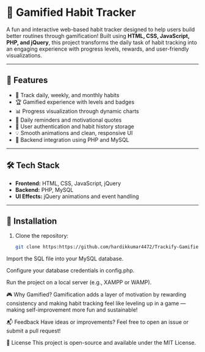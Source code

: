# 🎯 Gamified Habit Tracker

A fun and interactive web-based habit tracker designed to help users build better routines through gamification! Built using **HTML, CSS, JavaScript, PHP, and jQuery**, this project transforms the daily task of habit tracking into an engaging experience with progress levels, rewards, and user-friendly visualizations.

---

## 🚀 Features

- 📆 Track daily, weekly, and monthly habits  
- 🏆 Gamified experience with levels and badges  
- 📊 Progress visualization through dynamic charts  
- 🔔 Daily reminders and motivational quotes  
- 👤 User authentication and habit history storage  
- 💡 Smooth animations and clean, responsive UI  
- 💾 Backend integration using PHP and MySQL

---

## 🛠️ Tech Stack

- **Frontend:** HTML, CSS, JavaScript, jQuery  
- **Backend:** PHP, MySQL  
- **UI Effects:** jQuery animations and event handling

---

## 📌 Installation

1. Clone the repository:
   ```bash
   git clone https:https://github.com/hardikkumar4472/Trackify-Gamified-Habit-Tracker
Import the SQL file into your MySQL database.

Configure your database credentials in config.php.

Run the project on a local server (e.g., XAMPP or WAMP).

🎮 Why Gamified?
Gamification adds a layer of motivation by rewarding consistency and making habit tracking feel like leveling up in a game — making self-improvement more fun and sustainable!

📬 Feedback
Have ideas or improvements? Feel free to open an issue or submit a pull request!

📄 License
This project is open-source and available under the MIT License.
